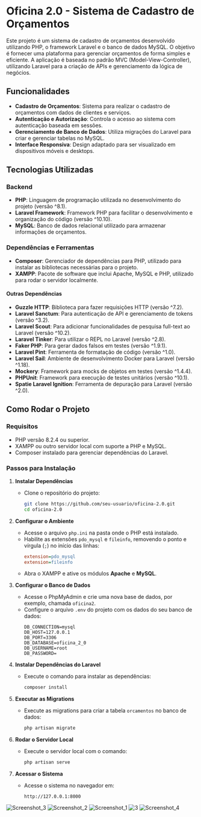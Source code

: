 # Oficina 2.0 - Sistema de Cadastro de Orçamentos

Este projeto é um sistema de cadastro de orçamentos desenvolvido utilizando PHP, o framework Laravel e o banco de dados MySQL. O objetivo é fornecer uma plataforma para gerenciar orçamentos de forma simples e eficiente. A aplicação é baseada no padrão MVC (Model-View-Controller), utilizando Laravel para a criação de APIs e gerenciamento da lógica de negócios.

## Funcionalidades

- **Cadastro de Orçamentos**: Sistema para realizar o cadastro de orçamentos com dados de clientes e serviços.
- **Autenticação e Autorização**: Controla o acesso ao sistema com autenticação baseada em sessões.
- **Gerenciamento de Banco de Dados**: Utiliza migrações do Laravel para criar e gerenciar tabelas no MySQL.
- **Interface Responsiva**: Design adaptado para ser visualizado em dispositivos móveis e desktops.

## Tecnologias Utilizadas

### Backend

- **PHP**: Linguagem de programação utilizada no desenvolvimento do projeto (versão ^8.1).
- **Laravel Framework**: Framework PHP para facilitar o desenvolvimento e organização do código (versão ^10.10).
- **MySQL**: Banco de dados relacional utilizado para armazenar informações de orçamentos.

### Dependências e Ferramentas

- **Composer**: Gerenciador de dependências para PHP, utilizado para instalar as bibliotecas necessárias para o projeto.
- **XAMPP**: Pacote de software que inclui Apache, MySQL e PHP, utilizado para rodar o servidor localmente.

#### Outras Dependências

- **Guzzle HTTP**: Biblioteca para fazer requisições HTTP (versão ^7.2).
- **Laravel Sanctum**: Para autenticação de API e gerenciamento de tokens (versão ^3.2).
- **Laravel Scout**: Para adicionar funcionalidades de pesquisa full-text ao Laravel (versão ^10.2).
- **Laravel Tinker**: Para utilizar o REPL no Laravel (versão ^2.8).
- **Faker PHP**: Para gerar dados falsos em testes (versão ^1.9.1).
- **Laravel Pint**: Ferramenta de formatação de código (versão ^1.0).
- **Laravel Sail**: Ambiente de desenvolvimento Docker para Laravel (versão ^1.18).
- **Mockery**: Framework para mocks de objetos em testes (versão ^1.4.4).
- **PHPUnit**: Framework para execução de testes unitários (versão ^10.1).
- **Spatie Laravel Ignition**: Ferramenta de depuração para Laravel (versão ^2.0).

## Como Rodar o Projeto

### Requisitos

- PHP versão 8.2.4 ou superior.
- XAMPP ou outro servidor local com suporte a PHP e MySQL.
- Composer instalado para gerenciar dependências do Laravel.

### Passos para Instalação

1. **Instalar Dependências**
    - Clone o repositório do projeto:
      ```bash
      git clone https://github.com/seu-usuario/oficina-2.0.git
      cd oficina-2.0
      ```

2. **Configurar o Ambiente**
    - Acesse o arquivo `php.ini` na pasta onde o PHP está instalado.
    - Habilite as extensões `pdo_mysql` e `fileinfo`, removendo o ponto e vírgula (`;`) no início das linhas:
      ```ini
      extension=pdo_mysql
      extension=fileinfo
      ```
    - Abra o XAMPP e ative os módulos **Apache** e **MySQL**.

3. **Configurar o Banco de Dados**
    - Acesse o PhpMyAdmin e crie uma nova base de dados, por exemplo, chamada `oficina2`.
    - Configure o arquivo `.env` do projeto com os dados do seu banco de dados:
      ```dotenv
      DB_CONNECTION=mysql
      DB_HOST=127.0.0.1
      DB_PORT=3306
      DB_DATABASE=oficina_2_0
      DB_USERNAME=root
      DB_PASSWORD=
      ```

4. **Instalar Dependências do Laravel**
    - Execute o comando para instalar as dependências:
      ```bash
      composer install
      ```

5. **Executar as Migrations**
    - Execute as migrations para criar a tabela `orcamentos` no banco de dados:
      ```bash
      php artisan migrate
      ```

6. **Rodar o Servidor Local**
    - Execute o servidor local com o comando:
      ```bash
      php artisan serve
      ```

7. **Acessar o Sistema**
    - Acesse o sistema no navegador em:
      ```
      http://127.0.0.1:8000
      ```

![Screenshot_3](https://github.com/user-attachments/assets/4a1f0e3b-a0c6-4f0d-b448-887438f51682)
![Screenshot_2](https://github.com/user-attachments/assets/1671bdd9-05f7-4e7f-a3ef-084d95770989)
![Screenshot_1](https://github.com/user-attachments/assets/ca249096-b57e-44a2-9366-2a24d29860d9)
![3](https://github.com/user-attachments/assets/c7816f83-8feb-4eb8-8355-fc6c17a538e4)
![Screenshot_4](https://github.com/user-attachments/assets/6818f373-72ff-4be7-9d25-76b71651c4a5)

